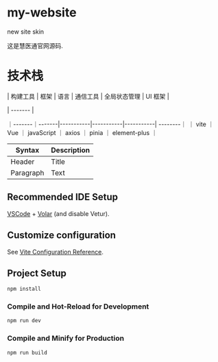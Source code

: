 # my-website
new site skin

这是慧医通官网源码.

# 技术栈

| 构建工具 | 框架 | 语言 | 通信工具 | 全局状态管理 | UI 框架 |

| ------- |



｜-------｜-------|-----------|-----------|-----------| --------｜
｜ vite ｜ Vue ｜ javaScript ｜ axios ｜ pinia ｜ element-plus ｜


| Syntax      | Description |
| ----------- | ----------- |
| Header      | Title       |
| Paragraph   | Text        |


## Recommended IDE Setup

[VSCode](https://code.visualstudio.com/) + [Volar](https://marketplace.visualstudio.com/items?itemName=Vue.volar) (and disable Vetur).

## Customize configuration

See [Vite Configuration Reference](https://vite.dev/config/).

## Project Setup

```sh
npm install
```

### Compile and Hot-Reload for Development

```sh
npm run dev
```

### Compile and Minify for Production

```sh
npm run build
```
